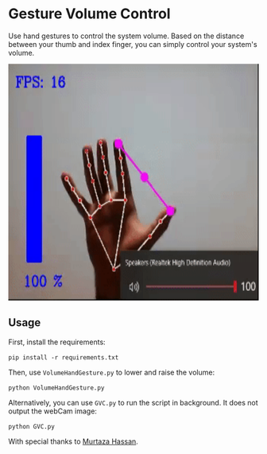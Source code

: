 # Gesture Volume Control
Use hand gestures to control the system volume. Based on the distance between your thumb and index finger, you can simply control your system's volume.

<p align="center">
  <img src="https://github.com/Hormozzan/GestureVolumeControl/blob/main/gesture.gif" alt="animated" height="476" width="640"/>
</p>

## Usage
First, install the requirements:
```
pip install -r requirements.txt
```
Then, use `VolumeHandGesture.py` to lower and raise the volume:
```
python VolumeHandGesture.py
```
Alternatively, you can use `GVC.py` to run the script in background. It does not output the webCam image:
```
python GVC.py
``` 
With special thanks to [Murtaza Hassan](https://github.com/murtazahassan).
